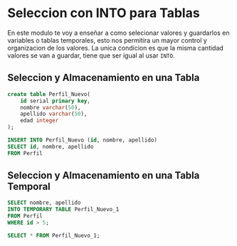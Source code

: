 # Seleccion con INTO para Tablas
En este modulo te voy a enseñar a como selecionar valores y guardarlos en variables o tablas temporales, esto nos permitira un mayor control y organizacion de los valores. La unica condicion es que la misma cantidad valores se van a guardar, tiene que ser igual al usar `INTO`.

## Seleccion y Almacenamiento en una Tabla

```sql
create table Perfil_Nuevo(
    id serial primary key,
    nombre varchar(50),
    apellido varchar(50),
    edad integer
);
```
```sql
INSERT INTO Perfil_Nuevo (id, nombre, apellido)
SELECT id, nombre, apellido
FROM Perfil
```

## Seleccion y Almacenamiento en una Tabla Temporal

```sql
SELECT nombre, apellido
INTO TEMPORARY TABLE Perfil_Nuevo_1
FROM Perfil
WHERE id > 5;
```
```sql
SELECT * FROM Perfil_Nuevo_1;
```